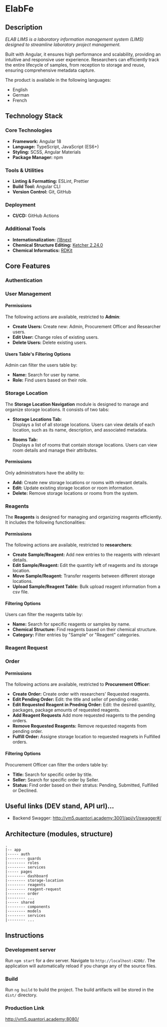 # ElabFe

## Description

_ELAB LIMS is a laboratory information management system (LIMS) designed to streamline laboratory project management._

Built with Angular, it ensures high performance and scalability, providing an intuitive and responsive user experience. Researchers can efficiently track the entire lifecycle of samples, from reception to storage and reuse, ensuring comprehensive metadata capture.

The product is available in the following languages:
- English
- German
- French

## Technology Stack

### Core Technologies

- **Framework:** Angular 18
- **Language:** TypeScript, JavaScript (ES6+)
- **Styling:** SCSS, Angular Materials
- **Package Manager:** npm

### Tools & Utilities

- **Linting & Formatting:** ESLint, Prettier
- **Build Tool:** Angular CLI
- **Version Control:** Git, GitHub

### Deployment

- **CI/CD:** GitHub Actions

### Additional Tools

- **Internationalization:** [i18next](https://www.i18next.com)
- **Chemical Structure Editing:** [Ketcher 2.24.0](https://lifescience.opensource.epam.com/ketcher/index.html#overview)
- **Chemical Informatics:** [RDKit](https://www.rdkitjs.com/#introduction)

## Core Features

### Authentication

   <!-- TODO: -->

### User Management

#### **Permissions**

The following actions are available, restricted to **Admin**:

- **Create Users:** Create new: Admin, Procurement Officer and Researcher users.
- **Edit User:** Change roles of existing users.
- **Delete Users:** Delete existing users.

#### **Users Table's Filtering Options**

Admin can filter the users table by:

- **Name:** Search for user by name.
- **Role:** Find users based on their role.

### Storage Location

The **Storage Location Navigation** module is designed to manage and organize storage locations. It consists of two tabs:

- **Storage Locations Tab:**  
  Displays a list of all storage locations. Users can view details of each location, such as its name, description, and associated metadata.

- **Rooms Tab:**  
  Displays a list of rooms that contain storage locations. Users can view room details and manage their attributes.

#### **Permissions**

Only administrators have the ability to:

- **Add:** Create new storage locations or rooms with relevant details.
- **Edit:** Update existing storage location or room information.
- **Delete:** Remove storage locations or rooms from the system.

### Reagents

The **Reagents** is designed for managing and organizing reagents efficiently. It includes the following functionalities:

#### **Permissions**

The following actions are available, restricted to **researchers**:

- **Create Sample/Reagent:** Add new entries to the reagents with relevant details.
- **Edit Sample/Reagent:** Edit the quantity left of reagents and its storage location.
- **Move Sample/Reagent:** Transfer reagents between different storage locations.
- **Upload Sample/Reagent Table:** Bulk upload reagent information from a csv file.

#### **Filtering Options**

Users can filter the reagents table by:

- **Name:** Search for specific reagents or samples by name.
- **Chemical Structure:** Find reagents based on their chemical structure.
- **Category:** Filter entries by "Sample" or "Reagent" categories.

### Reagent Request

  <!--  -->

### Order

#### **Permissions**

The following actions are available, restricted to **Procurement Officer**:

- **Create Order:** Create order with researchers' Requested reagents.
- **Edit Pending Order:** Edit: the title and seller of pending order.
- **Edit Requested Reagent in Pnednig Order:** Edit: the desired quantity, packages, package amounts of requested reagents.
- **Add Reagent Requests** Add more requested reagents to the pending orders.
- **Remove Requested Reagents:** Remove requested reagents from pending order.
- **Fulfill Order:** Assigne storage location to requested reagnets in Fulfilled orders.

#### **Filtering Options**

Procurement Officer can filter the orders table by:

- **Title:** Search for specific order by title.
- **Seller:** Search for specific order by Seller.
- **Status:** Find order based on their stratus: Pending, Submitted, Fulfilled or Declined.

## Useful links (DEV stand, API url)...

- Backend Swagger: http://vm5.quantori.academy:3001/api/v1/swagger#/

## Architecture (modules, structure)

```
.
|-- app
|----- auth
|-------- guards
|-------- roles
|-------- services
|----- pages
|-------- dashboard
|-------- storage-location
|-------- reagents
|-------- reagent-request
|-------- order
|-------- ...
|----- shared
|-------- components
|-------- models
|-------- services
|-------- ...
```

## Instructions

### Development server

Run `npm start` for a dev server. Navigate to `http://localhost:4200/`. The application will automatically reload if you change any of the source files.

### Build

Run `ng build` to build the project. The build artifacts will be stored in the `dist/` directory.

### Production Link

http://vm5.quantori.academy:8080/
